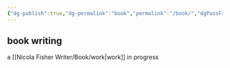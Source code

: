 ```yaml
---
{"dg-publish":true,"dg-permalink":"book","permalink":"/book/","dgPassFrontmatter":true,"created":"","updated":""}
---
```



## book writing

a [[Nicola Fisher Writer/Book/work\|work]] in progress
